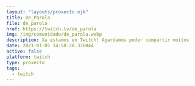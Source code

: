 ```yaml
---
layout: "layouts/proxecto.njk"
title: De_Parola
file: de_parola
href: https://twitch.tv/de_parola
img: /img/comunidade/de_parola.webp
description: Xa estamos en Twitch! Agardamos poder compartir moitos
date: 2021-01-05 14:58:28.336044
active: false
platform: twitch
type: proxecto
tags:
  - twitch
---
```

